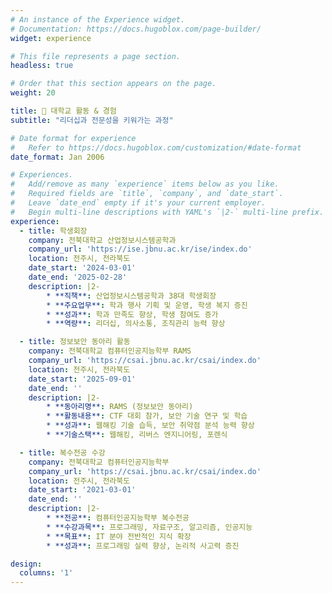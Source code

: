 ```yaml
---
# An instance of the Experience widget.
# Documentation: https://docs.hugoblox.com/page-builder/
widget: experience

# This file represents a page section.
headless: true

# Order that this section appears on the page.
weight: 20

title: 💼 대학교 활동 & 경험
subtitle: "리더십과 전문성을 키워가는 과정"

# Date format for experience
#   Refer to https://docs.hugoblox.com/customization/#date-format
date_format: Jan 2006

# Experiences.
#   Add/remove as many `experience` items below as you like.
#   Required fields are `title`, `company`, and `date_start`.
#   Leave `date_end` empty if it's your current employer.
#   Begin multi-line descriptions with YAML's `|2-` multi-line prefix.
experience:
  - title: 학생회장
    company: 전북대학교 산업정보시스템공학과
    company_url: 'https://ise.jbnu.ac.kr/ise/index.do'
    location: 전주시, 전라북도
    date_start: '2024-03-01'
    date_end: '2025-02-28'
    description: |2-
        * **직책**: 산업정보시스템공학과 38대 학생회장
        * **주요업무**: 학과 행사 기획 및 운영, 학생 복지 증진
        * **성과**: 학과 만족도 향상, 학생 참여도 증가
        * **역량**: 리더십, 의사소통, 조직관리 능력 향상

  - title: 정보보안 동아리 활동
    company: 전북대학교 컴퓨터인공지능학부 RAMS
    company_url: 'https://csai.jbnu.ac.kr/csai/index.do'
    location: 전주시, 전라북도
    date_start: '2025-09-01'
    date_end: ''
    description: |2-
        * **동아리명**: RAMS (정보보안 동아리)
        * **활동내용**: CTF 대회 참가, 보안 기술 연구 및 학습
        * **성과**: 웹해킹 기술 습득, 보안 취약점 분석 능력 향상
        * **기술스택**: 웹해킹, 리버스 엔지니어링, 포렌식

  - title: 복수전공 수강
    company: 전북대학교 컴퓨터인공지능학부
    company_url: 'https://csai.jbnu.ac.kr/csai/index.do'
    location: 전주시, 전라북도
    date_start: '2021-03-01'
    date_end: ''
    description: |2-
        * **전공**: 컴퓨터인공지능학부 복수전공
        * **수강과목**: 프로그래밍, 자료구조, 알고리즘, 인공지능
        * **목표**: IT 분야 전반적인 지식 확장
        * **성과**: 프로그래밍 실력 향상, 논리적 사고력 증진

design:
  columns: '1'
---
```


